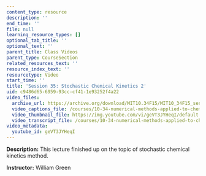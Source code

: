 ```yaml
---
content_type: resource
description: ''
end_time: ''
file: null
learning_resource_types: []
optional_tab_title: ''
optional_text: ''
parent_title: Class Videos
parent_type: CourseSection
related_resources_text: ''
resource_index_text: ''
resourcetype: Video
start_time: ''
title: 'Session 35: Stochastic Chemical Kinetics 2'
uid: c9486d65-6959-93cc-cf41-1e93252f4a22
video_files:
  archive_url: https://archive.org/download/MIT10.34F15/MIT10_34F15_ses35_300k.mp4
  video_captions_file: /courses/10-34-numerical-methods-applied-to-chemical-engineering-fall-2015/9f06e223773e5b4888e27ec5153b00cb_geVT3JYHeqI.vtt
  video_thumbnail_file: https://img.youtube.com/vi/geVT3JYHeqI/default.jpg
  video_transcript_file: /courses/10-34-numerical-methods-applied-to-chemical-engineering-fall-2015/a070c55f532aed14c5e88165a47f480c_geVT3JYHeqI.pdf
video_metadata:
  youtube_id: geVT3JYHeqI
---
```


**Description:** This lecture finished up on the topic of stochastic chemical kinetics method.

**Instructor:** William Green